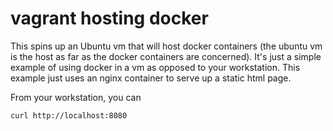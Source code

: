 vagrant hosting docker
======================

This spins up an Ubuntu vm that will host docker containers (the ubuntu vm is the host as far as the docker containers are concerned).  It's just a simple example of using docker in a vm as opposed to your workstation.  This example just uses an nginx container to serve up a static html page.

From your workstation, you can
```bash
curl http://localhost:8080
```
